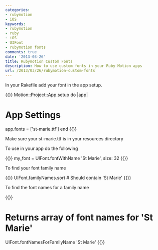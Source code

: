 ```yaml
---
categories:
- rubymotion
- iOS
keywords:
- rubymotion
- ruby
- iOS
- UIFont
- rubymotion fonts
comments: true
date: '2013-03-26'
title: Rubymotion Custom Fonts
description: How to use custom fonts in your Ruby Motion apps
url: /2013/03/26/rubymotion-custom-fonts
---
```


In your Rakefile add your font in the app setup.

{{<highlight ruby>}}
Motion::Project::App.setup do |app|
  # App Settings
  app.fonts = ['st-marie.ttf']
end
{{</highlight>}}

Make sure your st-marie.ttf is in your resources directory


To use in your app do the following

{{<highlight ruby>}}
my_font = UIFont.fontWithName 'St Marie', size: 32
{{</highlight>}}

To find your font family name

{{<highlight ruby>}}
UIFont.familyNames.sort # Should contain 'St Marie'
{{</highlight>}}

To find the font names for a family name

{{<highlight ruby>}}
# Returns array of font names for 'St Marie'
UIFont.fontNamesForFamilyName 'St Marie'
{{</highlight>}}
